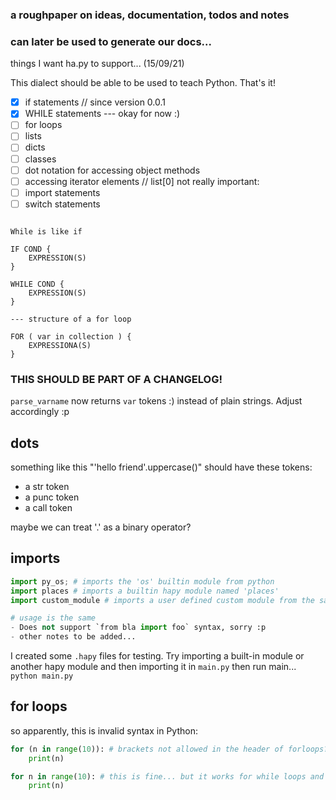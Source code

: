 ### a roughpaper on ideas, documentation, todos and notes
### can later be used to generate our docs...

things I want ha.py to support... (15/09/21)

This dialect should be able to be used to teach Python. That's it!

- [x] if statements // since version 0.0.1
- [x] WHILE statements
--- okay for now :)
- [ ] for loops
- [ ] lists
- [ ] dicts
- [ ] classes
- [ ] dot notation for accessing object methods
- [ ] accessing iterator elements // list[0]
 not really important:
- [ ] import statements
- [ ] switch statements

```

While is like if

IF COND {
	EXPRESSION(S)
}

WHILE COND {
	EXPRESSION(S)
}

--- structure of a for loop

FOR ( var in collection ) {
	EXPRESSIONA(S)
}

```

### THIS SHOULD BE PART OF A CHANGELOG!

`parse_varname` now returns `var` tokens :) instead of plain strings. Adjust accordingly :p

<!-- PYTHON SUBLIME TEXT SETTINGS
{
	"ensure_newline_at_eof_on_save": true,
	"rulers": [
		72, 79
	],
	"tab_size": 4,
	"translate_tabs_to_spaces": false,
	"trim_trailing_white_space_on_save": true,
}
-->

## dots
something like this "'hello friend'.uppercase()" should have these tokens:
- a str token
- a punc token
- a call token

maybe we can treat '.' as a binary operator?

## imports

```python
import py_os; # imports the 'os' builtin module from python
import places # imports a builtin hapy module named 'places'
import custom_module # imports a user defined custom module from the same directory

# usage is the same
- Does not support `from bla import foo` syntax, sorry :p
- other notes to be added...
```

I created some `.hapy` files for testing.
Try importing a built-in module or another hapy module and then importing it in `main.py` then
run main... `python main.py`

## for loops

so apparently, this is invalid syntax in Python:

```python
for (n in range(10)): # brackets not allowed in the header of forloops?
	print(n)
```

```python
for n in range(10): # this is fine... but it works for while loops and ifs
	print(n)
```